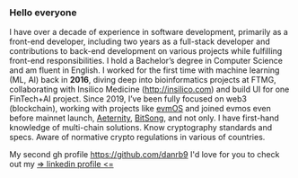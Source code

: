 ### Hello everyone

I have over a decade of experience in software development, primarily as a front-end developer, including two years as a full-stack developer and contributions to back-end development on various projects while fulfilling front-end responsibilities. I hold a Bachelor’s degree in Computer Science and am fluent in English.
I worked for the first time with machine learning (ML, AI) back in **2016**, diving deep into bioinformatics projects at FTMG, collaborating with Insilico Medicine (http://insilico.com) and build UI for one FinTech+AI project. 
Since 2019, I’ve been fully focused on web3 (blockchain), working with projects like [evmOS](https://github.com/evmos) and joined evmos even before mainnet launch, [Aeternity](https://github.com/aeternity), [BitSong](https://github.com/bitsongofficial), and not only. I have first-hand knowledge of multi-chain solutions. Know cryptography standards and specs. Aware of normative crypto regulations in various of countries. 

My second gh profile https://github.com/danrb9
I'd love for you to check out my [=> linkedin profile <=](https://www.linkedin.com/in/shapkarin/)